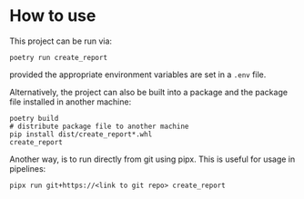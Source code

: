 # How to use
This project can be run via:

`poetry run create_report`

provided the appropriate environment variables are set in a `.env` file.

Alternatively, the project can also be built into a package and the package file installed in another machine:

```
poetry build
# distribute package file to another machine
pip install dist/create_report*.whl
create_report
```

Another way, is to run directly from git using pipx. This is useful for usage in pipelines:

```
pipx run git+https://<link to git repo> create_report
```

